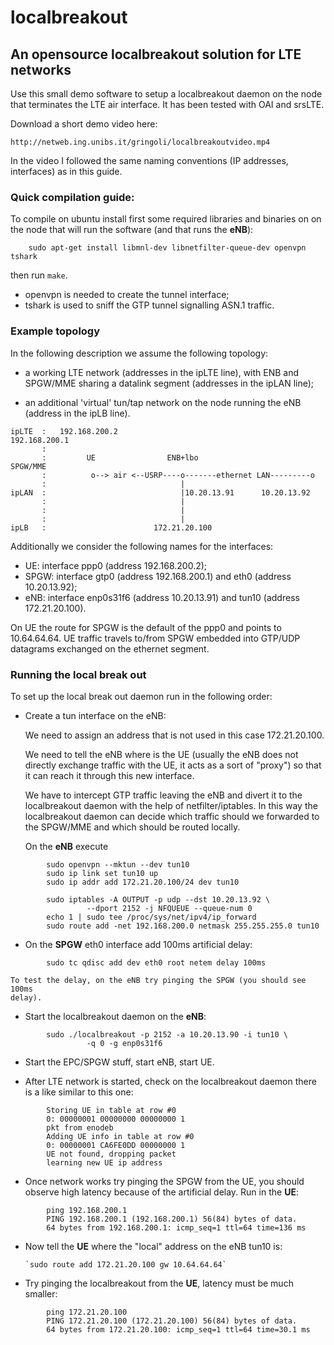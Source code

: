 # localbreakout
## An opensource localbreakout solution for LTE networks

Use this small demo software to setup a localbreakout daemon on the node that
terminates the LTE air interface. It has been tested with OAI and srsLTE.

Download a short demo video here:

    http://netweb.ing.unibs.it/gringoli/localbreakoutvideo.mp4

In the video I followed the same naming conventions (IP addresses, interfaces)
as in this guide.

### Quick compilation guide:

To compile on ubuntu install first some required libraries and binaries on
on the node that will run the software (and that runs the **eNB**):

```
	sudo apt-get install libmnl-dev libnetfilter-queue-dev openvpn tshark
```

then run `make`.

- openvpn is needed to create the tunnel interface;
- tshark is used to sniff the GTP tunnel signalling ASN.1 traffic.

### Example topology

In the following description we assume the following topology:

- a working LTE network (addresses in the ipLTE line), with ENB and SPGW/MME
  sharing a datalink segment (addresses in the ipLAN line);

- an additional 'virtual' tun/tap network on the node running the eNB (address
  in the ipLB line).
  
```
ipLTE  :   192.168.200.2                                    192.168.200.1
       :
       :         UE                ENB+lbo                     SPGW/MME
       :          o--> air <--USRP----o-------ethernet LAN---------o
       :                              |
ipLAN  :                              |10.20.13.91      10.20.13.92             
       :                              |
       :                              |
       :                              |
ipLB   :                        172.21.20.100
```
Additionally we consider the following names for the interfaces:

- UE:   interface ppp0 (address 192.168.200.2);
- SPGW: interface gtp0 (address 192.168.200.1) and eth0 (address 10.20.13.92);
- eNB:  interface enp0s31f6 (address 10.20.13.91) and
        tun10 (address 172.21.20.100).

On UE the route for SPGW is the default of the ppp0 and points to 10.64.64.64.
UE traffic travels to/from SPGW embedded into GTP/UDP datagrams exchanged on the
ethernet segment.

### Running the local break out

To set up the local break out daemon run in the following order:

  - Create a tun interface on the eNB:

    We need to assign an address that is not used in this case 172.21.20.100.

    We need to tell the eNB where is the UE (usually the eNB does not directly
    exchange traffic with the UE, it acts as a sort of "proxy") so that it can
    reach it through this new interface.

    We have to intercept GTP traffic leaving the eNB and divert it to the
    localbreakout daemon with the help of netfilter/iptables. In this way the
    localbreakout daemon can decide which traffic should we forwarded to the
    SPGW/MME and which should be routed locally.

    On the **eNB** execute
    
```
        sudo openvpn --mktun --dev tun10
        sudo ip link set tun10 up
        sudo ip addr add 172.21.20.100/24 dev tun10

        sudo iptables -A OUTPUT -p udp --dst 10.20.13.92 \
                 --dport 2152 -j NFQUEUE --queue-num 0
        echo 1 | sudo tee /proc/sys/net/ipv4/ip_forward
        sudo route add -net 192.168.200.0 netmask 255.255.255.0 tun10
```

  - On the **SPGW** eth0 interface add 100ms artificial delay:

```
        sudo tc qdisc add dev eth0 root netem delay 100ms
```

    To test the delay, on the eNB try pinging the SPGW (you should see 100ms
    delay).

  - Start the localbreakout daemon on the **eNB**:

```
        sudo ./localbreakout -p 2152 -a 10.20.13.90 -i tun10 \
                 -q 0 -g enp0s31f6
```

  - Start the EPC/SPGW stuff, start eNB, start UE.

  - After LTE network is started, check on the localbreakout daemon there is a
    like similar to this one:

```
        Storing UE in table at row #0
        0: 00000001 00000000 00000000 1
        pkt from enodeb
        Adding UE info in table at row #0
        0: 00000001 CA6FE0DD 00000000 1
        UE not found, dropping packet
        learning new UE ip address
```

  - Once network works try pinging the SPGW from the UE, you should observe
    high latency because of the artificial delay. Run in the **UE**:

```
        ping 192.168.200.1
        PING 192.168.200.1 (192.168.200.1) 56(84) bytes of data.
        64 bytes from 192.168.200.1: icmp_seq=1 ttl=64 time=136 ms
```

  - Now tell the **UE** where the "local" address on the eNB tun10 is:

        `sudo route add 172.21.20.100 gw 10.64.64.64`

  - Try pinging the localbreakout from the **UE**, latency must be much smaller:

```
        ping 172.21.20.100
        PING 172.21.20.100 (172.21.20.100) 56(84) bytes of data.
        64 bytes from 172.21.20.100: icmp_seq=1 ttl=64 time=30.1 ms
```
